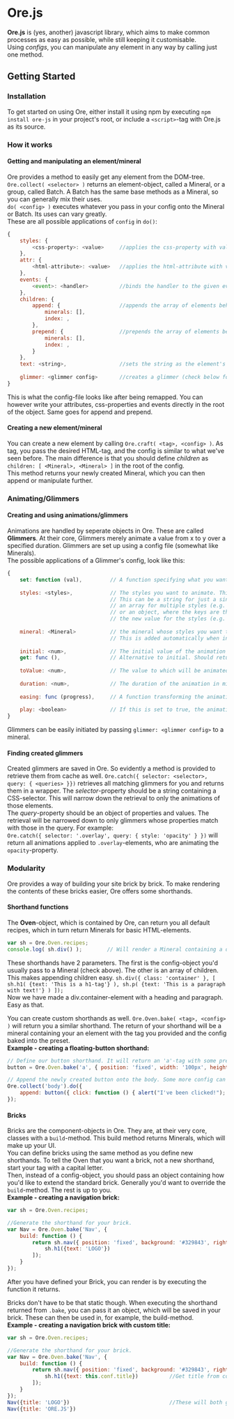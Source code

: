 # Ore.js

**Ore.js** is (yes, another) javascript library, which aims to make common processes as easy as possible, while still keeping it customisable.  
Using *configs*, you can manipulate any element in any way by calling just one method.

## Getting Started

### Installation
To get started on using Ore, either install it using npm by executing `npm install ore-js` in your project's root, or include a `<script>`-tag with
Ore.js as its source.  
  
### How it works
#### Getting and manipulating an element/mineral
Ore provides a method to easily get any element from the DOM-tree. `Ore.collect( <selector> )` returns an element-object, 
called a Mineral, or a group, called Batch. A Batch has the same base methods as a Mineral, so you can generally mix their uses.  
`do( <config> )` executes whatever you pass in your config onto the Mineral or Batch. Its uses can vary greatly.  
These are all possible applications of `config` in `do()`:  
``` javascript
{    
    styles: {
        <css-property>: <value>     //applies the css-property with value onto the mineral or batch
    },
    attr: {
        <html-attribute>: <value>   //applies the html-attribute with value onto the mineral or batch
    },
    events: {
        <event>: <handler>          //binds the handler to the given event on the mineral or batch
    },
    children: {
        append: {                   //appends the array of elements behind the given index
            minerals: [],
            index: ,
        },
        prepend: {                  //prepends the array of elements before the given index
            minerals: [],
            index: ,
        }
    },
    text: <string>,                 //sets the string as the element's text
    
    glimmer: <glimmer config>       //creates a glimmer (check below for documentation)
}
```
This is what the config-file looks like after being remapped. You can however write your attributes, css-properties and events directly in
the root of the object. Same goes for append and prepend.

#### Creating a new element/mineral
You can create a new element by calling `Ore.craft( <tag>, <config> )`. As tag, you pass the desired HTML-tag, and the config is similar to what
we've seen before. The main difference is that you should define *children* as `children: [ <Mineral>, <Mineral> ]` in the root of the config.  
This method returns your newly created Mineral, which you can then append or manipulate further.

### Animating/Glimmers
#### Creating and using animations/glimmers
Animations are handled by seperate objects in Ore. These are called **Glimmers**. At their core, Glimmers merely animate a value from x to y over a specified duration.
Glimmers are set up using a config file (somewhat like Minerals).  
The possible applications of a Glimmer's config, look like this:
``` javascript
{
    set: function (val),         // A function specifying what you want to do with the animated value.
    
    styles: <styles>,            // The styles you want to animate. This generates a set function which will edit the styles.
                                 // This can be a string for just a single style(e.g. 'width'),
                                 // an array for multiple styles (e.g. ['width', 'height'],
                                 // or an object, where the keys are the styles and the values functions that return
                                 // the new value for the styles (e.g. {'width': function (val) { return val + '%' } }
                                 
    mineral: <Mineral>           // the mineral whose styles you want to edit. This isn't needed when not animated styles.
                                 // This is added automatically when initialising glimmers through a Mineral
                                 
    initial: <num>,              // The initial value of the animation
    get: func (),                // Alternative to initial. Should return an initial value.
    
    toValue: <num>,              // The value to which will be animated
    
    duration: <num>,             // The duration of the animation in miliseconds
    
    easing: func (progress),     // A function transforming the animations progress. This will always be a value between 0 and 1
    
    play: <boolean>              // If this is set to true, the animation will play. If it is set to false, it will pause.
}
```
Glimmers can be easily initiated by passing `glimmer: <glimmer config>` to a mineral.

#### Finding created glimmers
Created glimmers are saved in Ore. So evidently a method is provided to retrieve them from cache as well. 
`Ore.catch({ selector: <selector>, query: { <queries> }})` retrieves all matching glimmers for you and returns them in a wrapper.
The *selector*-property should be a string containing a CSS-selector. This will narrow down the retrieval to only the animations of those elements.  
The *query*-property should be an object of properties and values. The retrieval will be narrowed down to only glimmers whose properties match with those in the query. 
For example:  
`Ore.catch({ selector: '.overlay', query: { style: 'opacity' } })` will return all animations applied to `.overlay`-elements, who are animating the `opacity`-property.

### Modularity
Ore provides a way of building your site brick by brick. To make rendering the contents of these bricks easier, Ore offers some shorthands.  
#### Shorthand functions
The **Oven**-object, which is contained by Ore, can return you all default recipes, which in turn return Minerals for basic HTML-elements.
``` javascript
var sh = Ore.Oven.recipes;
console.log( sh.div() );        // Will render a Mineral containing a div-element, which you can then append
```
These shorthands have 2 parameters. The first is the config-object you'd usually pass to a Mineral (check above). The other is an array of children.  
This makes appending children easy.
`sh.div({ class: 'container' }, [ sh.h1( {text: 'This is a h1-tag'} ), sh.p( {text: 'This is a paragraph with text!'} ) ]);`  
Now we have made a div.container-element with a heading and paragraph. Easy as that.  
  
You can create custom shorthands as well.
`Ore.Oven.bake( <tag>, <config> )` will return you a similar shorthand. The return of your shorthand will be 
a mineral containing your an element with the tag you provided and the config baked into the preset.  
**Example - creating a floating-button shorthand:**  
``` javascript
// Define our button shorthand. It will return an 'a'-tag with some preset values.
button = Ore.Oven.bake('a', { position: 'fixed', width: '100px', height: '100px', borderRadius: '50%', right: '150px', bottom: '150px', display: 'block'});

// Append the newly created button onto the body. Some more config can be passed here ( background and click in this example )
Ore.collect('body').do({ 
    append: button({ click: function () { alert("I've been clicked!"); }, backgroundColor: '#324398' })
});
```

#### Bricks
Bricks are the component-objects in Ore. They are, at their very core, classes with a `build`-method. This build method returns Minerals, which will make up your UI.  
You can define bricks using the same method as you define new shorthands. To tell the Oven that you want a brick, not a new shorthand, start your tag with a capital letter.  
Then, instead of a config-object, you should pass an object containing how you'd like to extend the standard brick. Generally you'd want to override the `build`-method. The rest is up to you.  
**Example - creating a navigation brick:**  
``` javascript
var sh = Ore.Oven.recipes;

//Generate the shorthand for your brick.
var Nav = Ore.Oven.bake('Nav', {
    build: function () {
        return sh.nav({ position: 'fixed', background: '#329843', right: 0, left: 0, top: 0, height: '90px'}, [ 
            sh.h1({text: 'LOGO'}) 
        ]);
    }
});
```
After you have defined your Brick, you can render is by executing the function it returns.  
  
Bricks don't have to be that static though. When executing the shorthand returned from `.bake`, you can pass it an object, which will be saved in your brick.
These can then be used in, for example, the build-method.  
**Example - creating a navigation brick with custom title:**  
``` javascript
var sh = Ore.Oven.recipes;

//Generate the shorthand for your brick.
var Nav = Ore.Oven.bake('Nav', {
    build: function () {
        return sh.nav({ position: 'fixed', background: '#329843', right: 0, left: 0, top: 0, height: '90px'}, [ 
            sh.h1({text: this.conf.title})          //Get title from conf, use it as text 
        ]);
    }
});
Nav({title: 'LOGO'})                                //These will both generate the same nav, but with different titles.
Nav({title: 'ORE.JS'})                                 
```